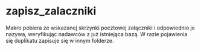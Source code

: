 # zapisz_zalaczniki
Makro pobiera ze wskazanej skrzynki pocztowej załączniki i odpowiednio je nazywa, weryfikując nadawców z już istniejąca bazą. W razie pojawienia się duplikatu zapisuje się w innym folderze.
